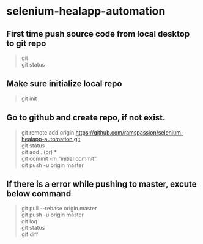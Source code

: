 # selenium-healapp-automation

## First time push source code from local desktop to git repo
>git \
>git status
## Make sure initialize local repo
> git init
## Go to github and create repo, if not exist.
>git remote add origin https://github.com/ramspassion/selenium-healapp-automation.git \
>git status \
>git add . (or) * \
>git commit -m "initial commit" \
>git push -u origin master
## If there is a error while pushing to master, excute below command
>git pull --rebase origin master \
>git push -u origin master \
>git log \
>git status \
>gif diff
